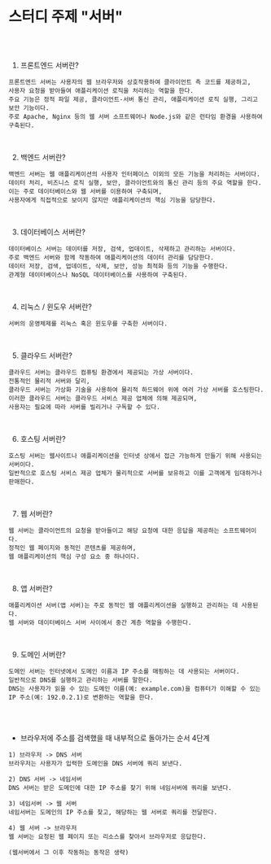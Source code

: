 # 스터디 주제 "서버"

<br /><br />

1. 프론트엔드 서버란?
```
프론트엔드 서버는 사용자의 웹 브라우저와 상호작용하여 클라이언트 측 코드를 제공하고,
사용자 요청을 받아들여 애플리케이션 로직을 처리하는 역할을 한다.
주요 기능은 정적 파일 제공, 클라이언트-서버 통신 관리, 애플리케이션 로직 실행, 그리고 보안 기능이다.
주로 Apache, Nginx 등의 웹 서버 소프트웨어나 Node.js와 같은 런타임 환경을 사용하여 구축된다.
```

<br />

2. 백엔드 서버란?
```
백엔드 서버는 웹 애플리케이션의 사용자 인터페이스 이외의 모든 기능을 처리하는 서버이다.
데이터 처리, 비즈니스 로직 실행, 보안, 클라이언트와의 통신 관리 등의 주요 역할을 한다.
이는 주로 데이터베이스와 웹 서버를 이용하여 구축되며,
사용자에게 직접적으로 보이지 않지만 애플리케이션의 핵심 기능을 담당한다.
```

<br />

3. 데이터베이스 서버란?
```
데이터베이스 서버는 데이터를 저장, 검색, 업데이트, 삭제하고 관리하는 서버이다.
주로 백엔드 서버와 함께 작동하여 애플리케이션의 데이터 관리를 담당한다.
데이터 저장, 검색, 업데이트, 삭제, 보안, 성능 최적화 등의 기능을 수행한다.
관계형 데이터베이스나 NoSQL 데이터베이스를 사용하여 구축된다.
```

<br />

4. 리눅스 / 윈도우 서버란?
```
서버의 운영체제를 리눅스 혹은 윈도우를 구축한 서버이다.
```

<br />

5. 클라우드 서버란?
```
클라우드 서버는 클라우드 컴퓨팅 환경에서 제공되는 가상 서버이다.
전통적인 물리적 서버와 달리,
클라우드 서버는 가상화 기술을 사용하여 물리적 하드웨어 위에 여러 가상 서버를 호스팅한다.
이러한 클라우드 서버는 클라우드 서비스 제공 업체에 의해 제공되며,
사용자는 필요에 따라 서버를 빌리거나 구독할 수 있다.
```

<br />

6. 호스팅 서버란?
```
호스팅 서버는 웹사이트나 애플리케이션을 인터넷 상에서 접근 가능하게 만들기 위해 사용되는 서버이다.
일반적으로 호스팅 서비스 제공 업체가 물리적으로 서버를 보유하고 이를 고객에게 임대하거나 판매한다.
```

<br />

7. 웹 서버란?
```
웹 서버는 클라이언트의 요청을 받아들이고 해당 요청에 대한 응답을 제공하는 소프트웨어이다.
정적인 웹 페이지와 동적인 콘텐츠를 제공하며,
웹 애플리케이션의 핵심 구성 요소 중 하나이다.
```

<br />

8. 앱 서버란?
```
애플리케이션 서버(앱 서버)는 주로 동적인 웹 애플리케이션을 실행하고 관리하는 데 사용된다.
웹 서버와 데이터베이스 서버 사이에서 중간 계층 역할을 수행한다.
```

<br />

9. 도메인 서버란?
```
도메인 서버는 인터넷에서 도메인 이름과 IP 주소를 매핑하는 데 사용되는 서버이다.
일반적으로 DNS를 실행하고 관리하는 서버를 말한다.
DNS는 사용자가 읽을 수 있는 도메인 이름(예: example.com)을 컴퓨터가 이해할 수 있는 IP 주소(예: 192.0.2.1)로 변환하는 역할을 한다.
```

<br /><br />

* 브라우저에 주소를 검색했을 때 내부적으로 돌아가는 순서 4단계
```
1) 브라우저 -> DNS 서버
브라우저는 사용자가 입력한 도메인을 DNS 서버에 쿼리 보낸다.

2) DNS 서버 -> 네임서버
DNS 서버는 받은 도메인에 대한 IP 주소를 찾기 위해 네임서버에 쿼리를 보낸다.

3) 네임서버 -> 웹 서버
네임서버는 도메인의 IP 주소를 찾고, 해당하는 웹 서버로 쿼리를 전달한다.

4) 웹 서버 -> 브라우저
웹 서버는 요청된 웹 페이지 또는 리소스를 찾아서 브라우저로 응답한다.

(웹서버에서 그 이후 작동하는 동작은 생략)
```
